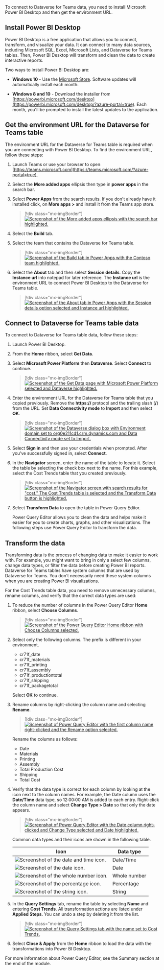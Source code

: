 To connect to Dataverse for Teams data, you need to install Microsoft Power BI Desktop and then get the environment URL.

## Install Power BI Desktop

Power BI Desktop is a free application that allows you to connect, transform, and visualize your data. It can connect to many data sources, including Microsoft SQL, Excel, Microsoft Lists, and Dataverse for Teams tables. Then, Power BI Desktop will transform and clean the data to create interactive reports.

Two ways to install Power BI Desktop are:

- **Windows 10** - Use the [Microsoft Store](https://www.microsoft.com/store/productId/9NTXR16HNW1T/?azure-portal=true). Software updates will automatically install each month.

- **Windows 8 and 10** - Download the installer from [https://powerbi.microsoft.com/desktop](https://powerbi.microsoft.com/desktop/?azure-portal=true). Each month, you'll be prompted to install the latest updates to the application.

## Get the environment URL for the Dataverse for Teams table

The environment URL for the Dataverse for Teams table is required when you are connecting with Power BI Desktop. To find the environment URL, follow these steps:

1. Launch Teams or use your browser to open [https://teams.microsoft.com](https://teams.microsoft.com/?azure-portal=true).

1. Select the **More added apps** ellipsis then type in **power apps** in the search bar.

1. Select **Power Apps** from the search results. If you don't already have it installed click, on **More apps >** and install it from the Teams app store.

    > [!div class="mx-imgBorder"]
    > [![Screenshot of the More added apps ellipsis with the search bar highlighted.](../media/image-63.png)](../media/image-63.png#lightbox)    

1. Select the **Build** tab.

1. Select the team that contains the Dataverse for Teams table.

    > [!div class="mx-imgBorder"]
    > [![Screenshot of the Build tab in Power Apps with the Contoso team highlighted.](../media/image-2.png)](../media/image-2.png#lightbox)

1. Select the **About** tab and then select **Session details**. Copy the **Instance url** into notepad for later reference. The **Instance url** is the environment URL to connect Power BI Desktop to the Dataverse for Teams table.

    > [!div class="mx-imgBorder"]
    > [![Screenshot of the About tab in Power Apps with the Session details option selected and Instance url highlighted.](../media/image-3.png)](../media/image-3.png#lightbox)

## Connect to Dataverse for Teams table data

To connect to Dataverse for Teams table data, follow these steps:

1. Launch Power BI Desktop.

1. From the **Home** ribbon, select **Get Data**.

1. Select **Microsoft Power Platform** then **Dataverse**. Select **Connect** to continue.

    > [!div class="mx-imgBorder"]
    > [![Screenshot of the Get Data page with Microsoft Power Platform selected and Dataverse highlighted.](../media/image-4.png)](../media/image-4.png#lightbox)

1. Enter the environment URL for the Dataverse for Teams table that you copied previously. Remove the **https://** protocol and the trailing slash (**/**) from the URL. Set **Data Connectivity mode** to **Import** and then select **OK**.

    > [!div class="mx-imgBorder"]
    > [![Screenshot of the Dataverse dialog box with Environment domain set to org0e211cd1.crm.dynamics.com and Data Connectivity mode set to Import.](../media/image-5.png)](../media/image-5.png#lightbox)

1. Select **Sign in** and then use your credentials when prompted. After you've successfully signed in, select **Connect**.

1. In the **Navigator** screen, enter the name of the table to locate it. Select the table by selecting the check box next to the name. For this example, select the Cost Trends table that you created previously.

    > [!div class="mx-imgBorder"]
    > [![Screenshot of the Navigator screen with search results for "cost." The Cost Trends table is selected and the Transform Data button is highlighted.](../media/image-6.png)](../media/image-6.png#lightbox)

1. Select **Transform Data** to open the table in Power Query Editor.

    Power Query Editor allows you to clean the data and helps make it easier for you to create charts, graphs, and other visualizations. The following steps use Power Query Editor to transform the data.

## Transform the data

Transforming data is the process of changing data to make it easier to work with. For example, you might want to bring in only a select few columns, change data types, or filter the data before creating Power BI reports. Dataverse for Teams tables have system columns that are used by Dataverse for Teams. You don't necessarily need these system columns when you are creating Power BI visualizations.

For the Cost Trends table data, you need to remove unnecessary columns, rename columns, and verify that the correct data types are used:

1. To reduce the number of columns in the Power Query Editor **Home** ribbon, select **Choose Columns**.

    > [!div class="mx-imgBorder"]
    > [![Screenshot of the Power Query Editor Home ribbon with Choose Columns selected.](../media/image-7.png)](../media/image-7.png#lightbox)

1. Select only the following columns. The prefix is different in your environment.

    - cr71f_date
    - cr71f_materials
    - cr71f_printing
    - cr71f_assembly
    - cr71f_productiontotal
    - cr71f_shipping
    - cr71f_packagetotal

    Select **OK** to continue.

1. Rename columns by right-clicking the column name and selecting **Rename**.

    > [!div class="mx-imgBorder"]
    > [![Screenshot of Power Query Editor with the first column name right-clicked and the Rename option selected.](../media/image-8.png)](../media/image-8.png#lightbox)

    Rename the columns as follows:

    - Date
    - Materials
    - Printing
    - Assembly
    - Total Production Cost
    - Shipping
    - Total Cost

1. Verify that the data type is correct for each column by looking at the icon next to the column names. For example, the Date column uses the **Date/Time** data type, so 12:00:00 AM is added to each entry. Right-click the column name and select **Change Type > Date** so that only the date appears.

    > [!div class="mx-imgBorder"]
    > [![Screenshot of Power Query Editor with the Date column right-clicked and Change Type selected and Date highlighted.](../media/image-9.png)](../media/image-9.png#lightbox)

   Common data types and their icons are shown in the following table.

    | Icon | Data type |
    |------|-----------|
    | ![Screenshot of the date and time icon.](../media/image-10.png) | Date/Time |
    | ![Screenshot of the date icon.](../media/image-11.png) | Date |
    | ![Screenshot of the whole number icon.](../media/image-12.png) | Whole number |
    | ![Screenshot of the percentage icon.](../media/image-13.png) | Percentage |
    | ![Screenshot of the string icon.](../media/image-14.png) | String |

1. In the **Query Settings** tab, rename the table by selecting **Name** and entering **Cost Trends**. All transformation actions are listed under **Applied Steps**. You can undo a step by deleting it from the list.

    > [!div class="mx-imgBorder"]
    > [![Screenshot of the Query Settings tab with the name set to Cost Trends.](../media/image-15.png)](../media/image-15.png#lightbox)

1. Select **Close & Apply** from the **Home** ribbon to load the data with the transformations into Power BI Desktop.

For more information about Power Query Editor, see the Summary section at the end of the module.
